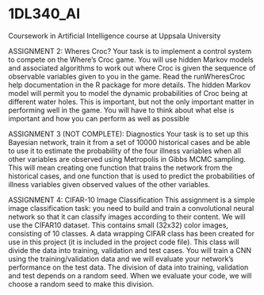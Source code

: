 # 1DL340_AI
Coursework in Artificial Intelligence course at Uppsala University

ASSIGNMENT 2: Wheres Croc? 
Your task is to implement a control system to compete on the Where’s Croc game. You will use hidden Markov models and associated algorithms to work out where Croc is given the sequence of observable variables given to you in the game. Read the runWheresCroc help documentation in the R package for more details. The hidden Markov model will permit you to model the dynamic probabilities of Croc being at different water holes. This is important, but not the only important matter in performing well in the game. You will have to think about what else is important and how you can perform as well as possible

ASSIGNMENT 3 (NOT COMPLETE): Diagnostics
Your task is to set up this Bayesian network, train it from a set of 10000 historical cases and be able to use it to estimate the probability of the four illness variables when all other variables are observed using Metropolis in Gibbs MCMC sampling. This will mean creating one function that trains the network from the historical cases, and one function that is used to predict the probabilities of illness variables given observed values of the other variables. 


ASSIGNMENT 4: CIFAR-10 Image Classification
This assignment is a simple image classification task: you need to build and train a convolutional neural network so that it can classify images according to their content. We will use the CIFAR10 dataset. This contains small (32x32) color images, consisting of 10 classes. A data wrapping CIFAR class has been created for use in this project (it is included in the project code file). This class will divide the data into training, validation and test cases. You will train a CNN using the training/validation data and we will evaluate your network’s performance on the test data. The division of data into training, validation and test depends on a random seed. When we evaluate your code, we will choose a random seed to make this division. 

